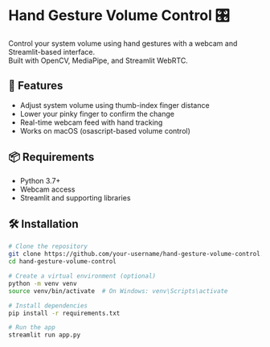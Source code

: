 # Hand Gesture Volume Control 🎛️

Control your system volume using hand gestures with a webcam and Streamlit-based interface.  
Built with OpenCV, MediaPipe, and Streamlit WebRTC.


## 🚀 Features

- Adjust system volume using thumb-index finger distance
- Lower your pinky finger to confirm the change
- Real-time webcam feed with hand tracking
- Works on macOS (osascript-based volume control)


## 📦 Requirements

- Python 3.7+
- Webcam access
- Streamlit and supporting libraries


## 🛠️ Installation

```bash
# Clone the repository
git clone https://github.com/your-username/hand-gesture-volume-control.git
cd hand-gesture-volume-control

# Create a virtual environment (optional)
python -m venv venv
source venv/bin/activate  # On Windows: venv\Scripts\activate

# Install dependencies
pip install -r requirements.txt

# Run the app
streamlit run app.py
